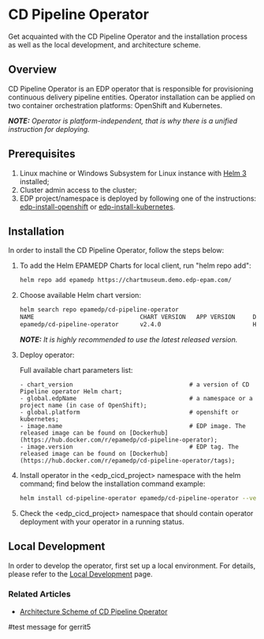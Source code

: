 # CD Pipeline Operator

Get acquainted with the CD Pipeline Operator and the installation process as well as the local development, 
and architecture scheme.

## Overview

CD Pipeline Operator is an EDP operator that is responsible for provisioning continuous delivery pipeline entities. 
Operator installation can be applied on two container orchestration platforms: OpenShift and Kubernetes.

_**NOTE:** Operator is platform-independent, that is why there is a unified instruction for deploying._

## Prerequisites
1. Linux machine or Windows Subsystem for Linux instance with [Helm 3](https://helm.sh/docs/intro/install/) installed;
2. Cluster admin access to the cluster;
3. EDP project/namespace is deployed by following one of the instructions: [edp-install-openshift](https://github.com/epmd-edp/edp-install/blob/master/documentation/openshift_install_edp.md#edp-project) or [edp-install-kubernetes](https://github.com/epmd-edp/edp-install/blob/master/documentation/kubernetes_install_edp.md#edp-namespace).

## Installation
In order to install the CD Pipeline Operator, follow the steps below:

1. To add the Helm EPAMEDP Charts for local client, run "helm repo add":
     ```bash
     helm repo add epamedp https://chartmuseum.demo.edp-epam.com/
     ```
2. Choose available Helm chart version:
     ```bash
     helm search repo epamedp/cd-pipeline-operator
     NAME                              CHART VERSION   APP VERSION     DESCRIPTION
     epamedp/cd-pipeline-operator      v2.4.0                          Helm chart for Golang application/service deplo...
     ```
   _**NOTE:** It is highly recommended to use the latest released version._
   
3. Deploy operator:   

    Full available chart parameters list:
    ```
    - chart_version                                 # a version of CD Pipeline operator Helm chart;
    - global.edpName                                # a namespace or a project name (in case of OpenShift);
    - global.platform                               # openshift or kubernetes;
    - image.name                                    # EDP image. The released image can be found on [Dockerhub](https://hub.docker.com/r/epamedp/cd-pipeline-operator);
    - image.version                                 # EDP tag. The released image can be found on [Dockerhub](https://hub.docker.com/r/epamedp/cd-pipeline-operator/tags);
    ```

4. Install operator in the <edp_cicd_project> namespace with the helm command; find below the installation command example:

    ```bash
    helm install cd-pipeline-operator epamedp/cd-pipeline-operator --version <chart_version> --namespace <edp_cicd_project> --set name=cd-pipeline-operator --set global.edpName=<edp_cicd_project> --set global.platform=<platform_type>
    ```

5. Check the <edp_cicd_project> namespace that should contain operator deployment with your operator in a running status.

## Local Development
In order to develop the operator, first set up a local environment. For details, please refer to the [Local Development](documentation/local-development.md) page.

### Related Articles

- [Architecture Scheme of CD Pipeline Operator](documentation/arch.md)

#test message for gerrit5